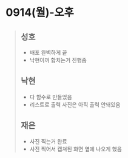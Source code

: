 # 0914(월)-오후

>
>
>## 성호
>
>- 배포 완벽하게 끝
>- 낙현이꺼 합치는거 진행줌
>
>## 낙현
>
>- 다 함수로 만들었음
>- 리스트로 출력 사진은 아직 출력 안돼있음
>
>## 재은
>
>- 사진 찍는거 완료
>- 사진 찍어서 캡쳐된 화면 옆에 나오게 했음
>
>

